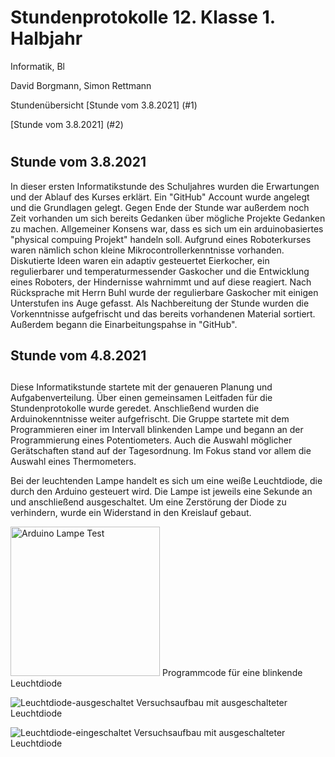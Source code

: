 <h1> Stundenprotokolle 12. Klasse 1. Halbjahr </h1>

Informatik, Bl

David Borgmann, Simon Rettmann

Stundenübersicht
[Stunde vom 3.8.2021] (#1)

[Stunde vom 3.8.2021] (#2)

# <h2> Stunde vom 3.8.2021 </h2>
In dieser ersten Informatikstunde des Schuljahres wurden die Erwartungen und der Ablauf des Kurses erklärt. Ein "GitHub" Account wurde angelegt und die Grundlagen gelegt. Gegen Ende der Stunde war außerdem noch Zeit vorhanden um sich bereits Gedanken über mögliche Projekte Gedanken zu machen. Allgemeiner Konsens war, dass es sich um ein arduinobasiertes "physical compuing Projekt" handeln soll. Aufgrund eines Roboterkurses waren nämlich schon kleine Mikrocontrollerkenntnisse vorhanden. Diskutierte Ideen waren ein adaptiv gesteuertet Eierkocher, ein regulierbarer und temperaturmessender Gaskocher und die Entwicklung eines Roboters, der Hindernisse wahrnimmt und auf diese reagiert. Nach Rücksprache mit Herrn Buhl wurde der regulierbare Gaskocher mit einigen Unterstufen ins Auge gefasst. Als Nachbereitung der Stunde wurden die Vorkenntnisse aufgefrischt und das bereits vorhandenen Material sortiert. Außerdem begann die Einarbeitungspahse in "GitHub". 

## <h2> Stunde vom 4.8.2021 <h2>
Diese Informatikstunde startete mit der genaueren Planung und Aufgabenverteilung. Über einen gemeinsamen Leitfaden für die Stundenprotokolle wurde geredet. Anschließend wurden die Arduinokenntnisse weiter aufgefrischt. Die Gruppe startete mit dem Programmieren einer im Intervall blinkenden Lampe und begann an der Programmierung eines Potentiometers. Auch die Auswahl möglicher Gerätschaften stand auf der Tagesordnung. Im Fokus stand vor allem die Auswahl eines Thermometers. 
  
Bei der leuchtenden Lampe handelt es sich um eine weiße Leuchtdiode, die durch den Arduino gesteuert wird. Die Lampe ist jeweils eine Sekunde an und anschließend ausgeschaltet. Um eine Zerstörung der Diode zu verhindern, wurde ein Widerstand in den Kreislauf gebaut. 
  
<img width="239" alt="Arduino Lampe Test" src="https://user-images.githubusercontent.com/88385654/128382084-594bb924-c086-4739-a261-9c7884d05ec9.png">
Programmcode für eine blinkende Leuchtdiode
  
![Leuchtdiode-ausgeschaltet](https://user-images.githubusercontent.com/88385654/128382768-cce23b2b-80b9-4238-ae3e-ae311ef84e68.jpg) 
Versuchsaufbau mit ausgeschalteter Leuchtdiode
  
![Leuchtdiode-eingeschaltet](https://user-images.githubusercontent.com/88385654/128382760-c511e59c-cfb4-4d0a-ae72-8200b00c6875.jpg)
Versuchsaufbau mit ausgeschalteter Leuchtdiode


